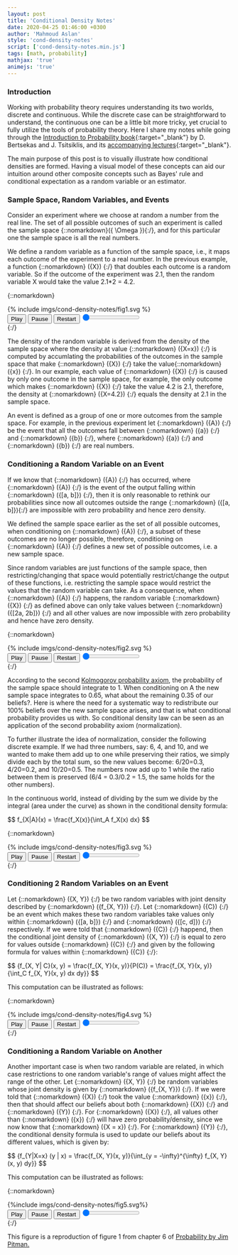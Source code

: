 ```yaml
---
layout: post
title: 'Conditional Density Notes'
date: 2020-04-25 01:46:00 +0300
author: 'Mahmoud Aslan'
style: 'cond-density-notes'
script: ['cond-density-notes.min.js']
tags: [math, probability]
mathjax: 'true'
animejs: 'true'
---
```


### Introduction

Working with probability theory requires understanding its two worlds, discrete and continuous. While the discrete case can be straightforward to understand, the continuous one can be a little bit more tricky, yet crucial to fully utilize the tools of probability theory. Here I share my notes while going through the [Introduction to Probability book](http://athenasc.com/probbook.html){:target="_blank"} by D. Bertsekas and J. Tsitsiklis, and its [accompanying lectures](https://ocw.mit.edu/courses/electrical-engineering-and-computer-science/6-041-probabilistic-systems-analysis-and-applied-probability-fall-2010/){:target="_blank"}.

The main purpose of this post is to visually illustrate how conditional densities are formed. Having a visual model of these concepts can aid our intuition around other composite concepts such as Bayes' rule and conditional expectation as a random variable or an estimator.

### Sample Space, Random Variables, and Events

Consider an experiment where we choose at random a number from the real line. The set of all possible outcomes of such an experiment is called the sample space {::nomarkdown}\({ \Omega }\){:/}, and for this particular one the sample space is all the real numbers.

We define a random variable as a function of the sample space, i.e., it maps each outcome of the experiment to a real number. In the previous example, a function {::nomarkdown} \({X}\) {:/} that doubles each outcome is a random variable. So if the outcome of the experiment was 2.1, then the random variable X would take the value 2.1*2 = 4.2.

{::nomarkdown}
<div id="fig1" class="svg-container">
{% include imgs/cond-density-notes/fig1.svg %}
<div class="animejs-controls">
<button id="fig1-ctrls-play" class="controls-play play">Play</button>
<button id="fig1-ctrls-pause" class="controls-pause pause">Pause</button>
<button id="fig1-ctrls-restart" class="controls-restart restart">Restart</button>
<input type="range" min="0" max="100" value="0" step="0.001" class="progress controls-progress"></input>
</div>
</div>
{:/}

The density of the random variable is derived from the density of the sample space where the density at value {::nomarkdown} \({X=x}\) {:/} is computed by accumlating the probabilities of the outcomes in the sample space that make {::nomarkdown} \({X}\) {:/} take the value{::nomarkdown} \({x}\) {:/}. In our example, each value of {::nomarkdown} \({X}\) {:/} is caused by only one outcome in the sample space, for example, the only outcome which makes {::nomarkdown} \({X}\) {:/} take the value 4.2 is 2.1, therefore, the density at {::nomarkdown} \({X=4.2}\) {:/} equals the density at 2.1 in the sample space.

An event is defined as a group of one or more outcomes from the sample space. For example, in the previous experiment let {::nomarkdown} \({A}\) {:/} be the event that all the outcomes fall between {::nomarkdown} \({a}\) {:/} and {::nomarkdown} \({b}\) {:/}, where {::nomarkdown} \({a}\) {:/} and {::nomarkdown} \({b}\) {:/} are real numbers.

### Conditioning a Random Variable on an Event

If we know that {::nomarkdown} \({A}\) {:/} has occurred, where {::nomarkdown} \({A}\) {:/} is the event of the output falling within {::nomarkdown} \({[a, b]}\) {:/}, then it is only reasonable to rethink our probabilities since now all outcomes outside the range {::nomarkdown} \({[a, b]}\){:/} are impossible with zero probability and hence zero density.

We defined the sample space earlier as the set of all possible outcomes, when conditioning on {::nomarkdown} \({A}\) {:/}, a subset of these outcomes are no longer possible, therefore, conditioning on {::nomarkdown} \({A}\) {:/} defines a new set of possible outcomes, i.e. a new sample space.

Since random variables are just functions of the sample space, then restricting/changing that space would potentially restrict/change the output of these functions, i.e. restricting the sample space would restrict the values that the random variable can take. As a consequence, when {::nomarkdown} \({A}\) {:/} happens, the random variable {::nomarkdown} \({X}\) {:/} as defined above can only take values between {::nomarkdown} \({[2a, 2b]}\) {:/} and all other values are now impossible with zero probability and hence have zero density.

{::nomarkdown}
<div id="fig2" class="svg-container">
{% include imgs/cond-density-notes/fig2.svg %}
<div class="animejs-controls fig2-ctrls">
<button id="fig2-ctrls-play" class="controls-play play">Play</button>
<button id="fig2-ctrls-pause" class="controls-pause pause">Pause</button>
<button id="fig2-ctrls-restart" class="controls-restart restart">Restart</button>
<input type="range" min="0" max="100" value="0" step="0.001" class="progress controls-progress"></input>
</div>
</div>
{:/}

According to the second [Kolmogorov probability axiom](https://en.wikipedia.org/wiki/Probability_axioms), the probability of the sample space should integrate to 1. When conditioning on A the new sample space integrates to 0.65, what about the remaining 0.35 of our beliefs?. Here is where the need for a systematic way to redistribute our 100% beliefs over the new sample space arises, and that is what conditional probability provides us with. So conditional density law can be seen as an application of the second probability axiom (normalization).

To further illustrate the idea of normalization, consider the following discrete example. If we had three numbers, say: 6, 4, and 10, and we wanted to make them add up to one while preserving their ratios, we simply divide each by the total sum, so the new values become: 6/20=0.3, 4/20=0.2, and 10/20=0.5. The numbers now add up to 1 while the ratio between them is preserved (6/4 = 0.3/0.2 = 1.5, the same holds for the other numbers).

In the continuous world, instead of dividing by the sum we divide by the integral (area under the curve) as shown in the conditional density formula:

<div class="equation-container">
$$
f_{X|A}(x) = \frac{f_X(x)}{\int_A f_X(x) dx}
$$
</div>

{::nomarkdown}
<div id="fig3" class="svg-container">
{% include imgs/cond-density-notes/fig3.svg %}
<div class="animejs-controls">
<button id="fig3-ctrls-play" class="controls-play play">Play</button>
<button id="fig3-ctrls-pause" class="controls-pause pause">Pause</button>
<button id="fig3-ctrls-restart" class="controls-restart restart">Restart</button>
<input type="range" min="0" max="100" value="0" step="0.001" class="progress controls-progress"></input>
</div>
</div>
{:/}

### Conditioning 2 Random Variables on an Event

Let {::nomarkdown} \({X, Y}\) {:/} be two random variables with joint density described by {::nomarkdown} \({f_{X, Y}}\) {:/}. Let {::nomarkdown} \({C}\) {:/} be an event which makes these two random variables take values only within {::nomarkdown} \({[a, b]}\) {:/} and {::nomarkdown} \({[c, d]}\) {:/} respectively. If we were told that {::nomarkdown} \({C}\) {:/} happend, then the conditional joint density of {::nomarkdown} \({X, Y}\) {:/} is equal to zero for values outside {::nomarkdown} \({C}\) {:/} and given by the following formula for values within {::nomarkdown} \({C}\) {:/}:

<div class="equation-container">
$$
{f_{X, Y| C}(x, y) = \frac{f_{X, Y}(x, y)}{P(C)} = \frac{f_{X, Y}(x, y)}{\int_C f_{X, Y}(x, y) dx dy}}
$$
</div>

This computation can be illustrated as follows:

{::nomarkdown}
<div id="fig4" class="svg-container with-controls">
{% include imgs/cond-density-notes/fig4.svg %}
<div class="animejs-controls">
<button class="controls-play play">Play</button>
<button class="controls-pause pause">Pause</button>
<button class="controls-restart restart">Restart</button>
<input type="range" min="0" max="100" value="0" step="0.001" class="progress controls-progress"></input>
</div>
</div>
{:/}

### Conditioning a Random Variable on Another

Another important case is when two random variable are related, in which case restrictions to one random variable's range of values might affect the range of the other. Let {::nomarkdown} \({X, Y}\) {:/} be random variables whose joint density is given by {::nomarkdown} \({f_{X, Y}}\) {:/}. If we were told that {::nomarkdown} \({X}\) {:/} took the value {::nomarkdown} \({x}\) {:/}, then that should affect our beliefs about both {::nomarkdown} \({X}\) {:/} and {::nomarkdown} \({Y}\) {:/}. For {::nomarkdown} \({X}\) {:/}, all values other than {::nomarkdown} \({x}\) {:/} will have zero probability/density, since we now know that {::nomarkdown} \({X = x}\) {:/}. For {::nomarkdown} \({Y}\) {:/}, the conditional density formula is used to update our beliefs about its different values, which is given by:

<div class="equation-container">
$$
{f_{Y|X=x} (y | x) = \frac{f_{X, Y}(x, y)}{\int_{y = -\infty}^{\infty} f_{X, Y} (x, y) dy}}
$$
</div>

This computation can be illustrated as follows:

{::nomarkdown}
<div id="fig5" class="svg-container">
{%include imgs/cond-density-notes/fig5.svg%}
<div class="animejs-controls">
<button class="controls-play play">Play</button>
<button class="controls-pause pause">Pause</button>
<button class="controls-restart restart">Restart</button>
<input type="range" min="0" max="100" value="0" step="0.001" class="progress controls-progress"></input>
</div>
</div>
{:/}

This figure is a reproduction of figure 1 from chapter 6 of [Probability by Jim Pitman.](https://www.springer.com/gp/book/9780387979748)
